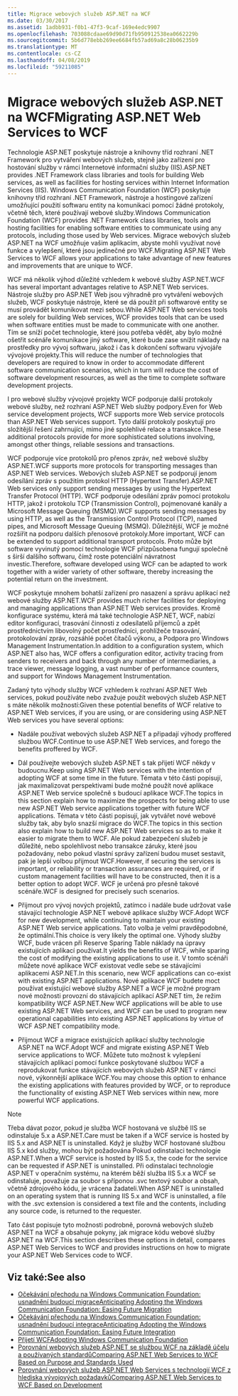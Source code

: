 ```yaml
---
title: Migrace webových služeb ASP.NET na WCF
ms.date: 03/30/2017
ms.assetid: 1adbb931-f0b1-47f3-9caf-169e4edc9907
ms.openlocfilehash: 703088cdaae69d90d71fb950912538ea0662229b
ms.sourcegitcommit: 5b6d778ebb269ee6684fb57ad69a8c28b06235b9
ms.translationtype: MT
ms.contentlocale: cs-CZ
ms.lasthandoff: 04/08/2019
ms.locfileid: "59211085"
---
```

# <a name="migrating-aspnet-web-services-to-wcf"></a><span data-ttu-id="d1f06-102">Migrace webových služeb ASP.NET na WCF</span><span class="sxs-lookup"><span data-stu-id="d1f06-102">Migrating ASP.NET Web Services to WCF</span></span>
<span data-ttu-id="d1f06-103">Technologie ASP.NET poskytuje nástroje a knihovny tříd rozhraní .NET Framework pro vytváření webových služeb, stejně jako zařízení pro hostování služby v rámci Internetové informační služby (IIS).</span><span class="sxs-lookup"><span data-stu-id="d1f06-103">ASP.NET provides .NET Framework class libraries and tools for building Web services, as well as facilities for hosting services within Internet Information Services (IIS).</span></span> <span data-ttu-id="d1f06-104">Windows Communication Foundation (WCF) poskytuje knihovny tříd rozhraní .NET Framework, nástroje a hostingové zařízení umožňující použití softwaru entity na komunikaci pomocí žádné protokoly, včetně těch, které používají webové služby.</span><span class="sxs-lookup"><span data-stu-id="d1f06-104">Windows Communication Foundation (WCF) provides .NET Framework class libraries, tools and hosting facilities for enabling software entities to communicate using any protocols, including those used by Web services.</span></span>  <span data-ttu-id="d1f06-105">Migrace webových služeb ASP.NET na WCF umožňuje vašim aplikacím, abyste mohli využívat nové funkce a vylepšení, které jsou jedinečné pro WCF.</span><span class="sxs-lookup"><span data-stu-id="d1f06-105">Migrating ASP.NET Web Services to WCF allows your applications to take advantage of new features and improvements that are unique to WCF.</span></span>  
  
 <span data-ttu-id="d1f06-106">WCF má několik výhod důležité vzhledem k webové služby ASP.NET.</span><span class="sxs-lookup"><span data-stu-id="d1f06-106">WCF has several important advantages relative to ASP.NET Web services.</span></span> <span data-ttu-id="d1f06-107">Nástroje služby pro ASP.NET Web jsou výhradně pro vytváření webových služeb, WCF poskytuje nástroje, které se dá použít při softwarové entity se musí provádět komunikovat mezi sebou.</span><span class="sxs-lookup"><span data-stu-id="d1f06-107">While ASP.NET Web services tools are solely for building Web services, WCF provides tools that can be used when software entities must be made to communicate with one another.</span></span> <span data-ttu-id="d1f06-108">Tím se sníží počet technologie, které jsou potřeba vědět, aby bylo možné ošetřit scénáře komunikace jiný software, které bude zase snížit náklady na prostředky pro vývoj softwaru, jakož i čas k dokončení softwaru vývojáře vývojové projekty.</span><span class="sxs-lookup"><span data-stu-id="d1f06-108">This will reduce the number of technologies that developers are required to know in order to accommodate different software communication scenarios, which in turn will reduce the cost of software development resources, as well as the time to complete software development projects.</span></span>  
  
 <span data-ttu-id="d1f06-109">I pro webové služby vývojové projekty WCF podporuje další protokoly webové služby, než rozhraní ASP.NET Web služby podpory.</span><span class="sxs-lookup"><span data-stu-id="d1f06-109">Even for Web service development projects, WCF supports more Web service protocols than ASP.NET Web services support.</span></span> <span data-ttu-id="d1f06-110">Tyto další protokoly poskytují pro složitější řešení zahrnující, mimo jiné spolehlivé relace a transakce.</span><span class="sxs-lookup"><span data-stu-id="d1f06-110">These additional protocols provide for more sophisticated solutions involving, amongst other things, reliable sessions and transactions.</span></span>  
  
 <span data-ttu-id="d1f06-111">WCF podporuje více protokolů pro přenos zpráv, než webové služby ASP.NET.</span><span class="sxs-lookup"><span data-stu-id="d1f06-111">WCF supports more protocols for transporting messages than ASP.NET Web services.</span></span> <span data-ttu-id="d1f06-112">Webových služeb ASP.NET se podporují jenom odesílání zpráv s použitím protokol HTTP (Hypertext Transfer).</span><span class="sxs-lookup"><span data-stu-id="d1f06-112">ASP.NET Web services only support sending messages by using the Hypertext Transfer Protocol (HTTP).</span></span> <span data-ttu-id="d1f06-113">WCF podporuje odesílání zpráv pomocí protokolu HTTP, jakož i protokolu TCP (Transmission Control), pojmenované kanály a Microsoft Message Queuing (MSMQ).</span><span class="sxs-lookup"><span data-stu-id="d1f06-113">WCF supports sending messages by using HTTP, as well as the Transmission Control Protocol (TCP), named pipes, and Microsoft Message Queuing (MSMQ).</span></span> <span data-ttu-id="d1f06-114">Důležitější, WCF je možné rozšířit na podporu dalších přenosové protokoly.</span><span class="sxs-lookup"><span data-stu-id="d1f06-114">More important, WCF can be extended to support additional transport protocols.</span></span> <span data-ttu-id="d1f06-115">Proto může být software vyvinutý pomocí technologie WCF přizpůsobena fungují společně s širší dalšího softwaru, čímž roste potenciální návratnost investic.</span><span class="sxs-lookup"><span data-stu-id="d1f06-115">Therefore, software developed using WCF can be adapted to work together with a wider variety of other software, thereby increasing the potential return on the investment.</span></span>  
  
 <span data-ttu-id="d1f06-116">WCF poskytuje mnohem bohatší zařízení pro nasazení a správu aplikací než webové služby ASP.NET.</span><span class="sxs-lookup"><span data-stu-id="d1f06-116">WCF provides much richer facilities for deploying and managing applications than ASP.NET Web services provides.</span></span> <span data-ttu-id="d1f06-117">Kromě konfigurace systému, která má také technologie ASP.NET, WCF, nabízí editor konfigurací, trasování činnosti z odesílatelů příjemců a zpět prostřednictvím libovolný počet prostředníci, prohlížeče trasování, protokolování zpráv, rozsáhlé počet čítačů výkonu, a Podpora pro Windows Management Instrumentation.</span><span class="sxs-lookup"><span data-stu-id="d1f06-117">In addition to a configuration system, which ASP.NET also has, WCF offers a configuration editor, activity tracing from senders to receivers and back through any number of intermediaries, a trace viewer, message logging, a vast number of performance counters, and support for Windows Management Instrumentation.</span></span>  
  
 <span data-ttu-id="d1f06-118">Zadaný tyto výhody služby WCF vzhledem k rozhraní ASP.NET Web services, pokud používáte nebo zvažuje použít webových služeb ASP.NET s máte několik možností:</span><span class="sxs-lookup"><span data-stu-id="d1f06-118">Given these potential benefits of WCF relative to ASP.NET Web services, if you are using, or are considering using ASP.NET Web services you have several options:</span></span>  
  
-   <span data-ttu-id="d1f06-119">Nadále používat webových služeb ASP.NET a připadají výhody proffered službou WCF.</span><span class="sxs-lookup"><span data-stu-id="d1f06-119">Continue to use ASP.NET Web services, and forego the benefits proffered by WCF.</span></span>  
  
-   <span data-ttu-id="d1f06-120">Dál používejte webových služeb ASP.NET s tak přijetí WCF někdy v budoucnu.</span><span class="sxs-lookup"><span data-stu-id="d1f06-120">Keep using ASP.NET Web services with the intention of adopting WCF at some time in the future.</span></span> <span data-ttu-id="d1f06-121">Témata v této části popisují, jak maximalizovat perspektivami bude možné použít nové aplikace ASP.NET Web service společně s budoucí aplikace WCF.</span><span class="sxs-lookup"><span data-stu-id="d1f06-121">The topics in this section explain how to maximize the prospects for being able to use new ASP.NET Web service applications together with future WCF applications.</span></span> <span data-ttu-id="d1f06-122">Témata v této části popisují, jak vytvářet nové webové služby tak, aby bylo snazší migrace do WCF.</span><span class="sxs-lookup"><span data-stu-id="d1f06-122">The topics in this section also explain how to build new ASP.NET Web services so as to make it easier to migrate them to WCF.</span></span> <span data-ttu-id="d1f06-123">Ale pokud zabezpečení služeb je důležité, nebo spolehlivost nebo transakce záruky, které jsou požadovány, nebo pokud vlastní správy zařízení budou muset sestavit, pak je lepší volbou přijmout WCF.</span><span class="sxs-lookup"><span data-stu-id="d1f06-123">However, if securing the services is important, or reliability or transaction assurances are required, or if custom management facilities will have to be constructed, then it is a better option to adopt WCF.</span></span> <span data-ttu-id="d1f06-124">WCF je určená pro přesně takové scénáře.</span><span class="sxs-lookup"><span data-stu-id="d1f06-124">WCF is designed for precisely such scenarios.</span></span>  
  
-   <span data-ttu-id="d1f06-125">Přijmout pro vývoj nových projektů, zatímco i nadále bude udržovat vaše stávající technologie ASP.NET webové aplikace služby WCF.</span><span class="sxs-lookup"><span data-stu-id="d1f06-125">Adopt WCF for new development, while continuing to maintain your existing ASP.NET Web service applications.</span></span> <span data-ttu-id="d1f06-126">Tato volba je velmi pravděpodobné, že optimální.</span><span class="sxs-lookup"><span data-stu-id="d1f06-126">This choice is very likely the optimal one.</span></span> <span data-ttu-id="d1f06-127">Výhody služby WCF, bude vrácen při Reserve Sparing Table náklady na úpravy existujících aplikací používat.</span><span class="sxs-lookup"><span data-stu-id="d1f06-127">It yields the benefits of WCF, while sparing the cost of modifying the existing applications to use it.</span></span> <span data-ttu-id="d1f06-128">V tomto scénáři můžete nové aplikace WCF existovat vedle sebe se stávajícími aplikacemi ASP.NET.</span><span class="sxs-lookup"><span data-stu-id="d1f06-128">In this scenario, new WCF applications can co-exist with existing ASP.NET applications.</span></span> <span data-ttu-id="d1f06-129">Nové aplikace WCF budete moct používat existující webové služby ASP.NET a WCF je možné program nové možnosti provozní do stávajících aplikací ASP.NET tím, že režim kompatibility WCF ASP.NET.</span><span class="sxs-lookup"><span data-stu-id="d1f06-129">New WCF applications will be able to use existing ASP.NET Web services, and WCF can be used to program new operational capabilities into existing ASP.NET applications by virtue of WCF ASP.NET compatibility mode.</span></span>  
  
-   <span data-ttu-id="d1f06-130">Přijmout WCF a migrace existujících aplikací služby technologie ASP.NET na WCF.</span><span class="sxs-lookup"><span data-stu-id="d1f06-130">Adopt WCF and migrate existing ASP.NET Web service applications to WCF.</span></span> <span data-ttu-id="d1f06-131">Můžete tuto možnost k vylepšení stávajících aplikací pomocí funkce poskytované službou WCF a reprodukovat funkce stávajících webových služeb ASP.NET v rámci nové, výkonnější aplikace WCF.</span><span class="sxs-lookup"><span data-stu-id="d1f06-131">You may choose this option to enhance the existing applications with features provided by WCF, or to reproduce the functionality of existing ASP.NET Web services within new, more powerful WCF applications.</span></span>  
  
> [!NOTE]
>  <span data-ttu-id="d1f06-132">Třeba dávat pozor, pokud je služba WCF hostovaná ve službě IIS se odinstaluje 5.x a ASP.NET.</span><span class="sxs-lookup"><span data-stu-id="d1f06-132">Care must be taken if a WCF service is hosted by IIS 5.x and ASP.NET is uninstalled.</span></span> <span data-ttu-id="d1f06-133">Když je služby WCF hostované službou IIS 5.x kód služby, mohou být požadována Pokud odinstalaci technologie ASP.NET.</span><span class="sxs-lookup"><span data-stu-id="d1f06-133">When a WCF service is hosted by IIS 5.x, the code for the service can be requested if ASP.NET is uninstalled.</span></span> <span data-ttu-id="d1f06-134">Při odinstalaci technologie ASP.NET v operačním systému, na kterém běží služba IIS 5.x a WCF se odinstaluje, považuje za soubor s příponou .svc textový soubor a obsah, včetně zdrojového kódu, je vrácena žadateli.</span><span class="sxs-lookup"><span data-stu-id="d1f06-134">When ASP.NET is uninstalled on an operating system that is running IIS 5.x and WCF is uninstalled, a file with the .svc extension is considered a text file and the contents, including any source code, is returned to the requester.</span></span>  
  
 <span data-ttu-id="d1f06-135">Tato část popisuje tyto možnosti podrobně, porovná webových služeb ASP.NET na WCF a obsahuje pokyny, jak migrace kódu webové služby ASP.NET na WCF.</span><span class="sxs-lookup"><span data-stu-id="d1f06-135">This section describes these options in detail, compares ASP.NET Web Services to WCF and provides instructions on how to migrate your ASP.NET Web Services code to WCF.</span></span>  
  
## <a name="see-also"></a><span data-ttu-id="d1f06-136">Viz také:</span><span class="sxs-lookup"><span data-stu-id="d1f06-136">See also</span></span>

- [<span data-ttu-id="d1f06-137">Očekávání přechodu na Windows Communication Foundation: usnadnění budoucí migrace</span><span class="sxs-lookup"><span data-stu-id="d1f06-137">Anticipating Adopting the Windows Communication Foundation: Easing Future Migration</span></span>](../../../../docs/framework/wcf/feature-details/anticipating-adopting-wcf-migration.md)
- [<span data-ttu-id="d1f06-138">Očekávání přechodu na Windows Communication Foundation: usnadnění budoucí integrace</span><span class="sxs-lookup"><span data-stu-id="d1f06-138">Anticipating Adopting the Windows Communication Foundation: Easing Future Integration</span></span>](../../../../docs/framework/wcf/feature-details/anticipating-adopting-the-wcf-easing-future-integration.md)
- [<span data-ttu-id="d1f06-139">Přijetí WCF</span><span class="sxs-lookup"><span data-stu-id="d1f06-139">Adopting Windows Communication Foundation</span></span>](../../../../docs/framework/wcf/feature-details/adopting-wcf.md)
- [<span data-ttu-id="d1f06-140">Porovnání webových služeb ASP.NET se službou WCF na základě účelu a používaných standardů</span><span class="sxs-lookup"><span data-stu-id="d1f06-140">Comparing ASP.NET Web Services to WCF Based on Purpose and Standards Used</span></span>](../../../../docs/framework/wcf/feature-details/comparing-aspnet-web-services-to-wcf-based-on-purpose-and-standards-used.md)
- [<span data-ttu-id="d1f06-141">Porovnání webových služeb ASP.NET Web Services s technologií WCF z hlediska vývojových požadavků</span><span class="sxs-lookup"><span data-stu-id="d1f06-141">Comparing ASP.NET Web Services to WCF Based on Development</span></span>](../../../../docs/framework/wcf/feature-details/comparing-aspnet-web-services-to-wcf-based-on-development.md)
